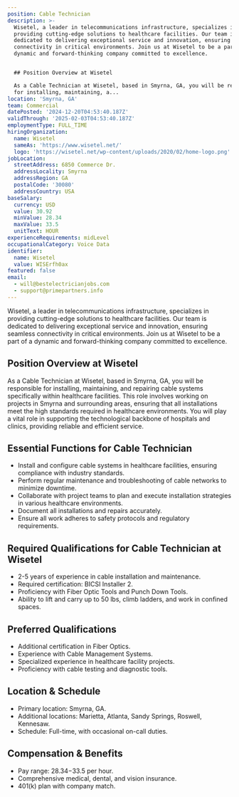 ```yaml
---
position: Cable Technician
description: >-
  Wisetel, a leader in telecommunications infrastructure, specializes in
  providing cutting-edge solutions to healthcare facilities. Our team is
  dedicated to delivering exceptional service and innovation, ensuring seamless
  connectivity in critical environments. Join us at Wisetel to be a part of a
  dynamic and forward-thinking company committed to excellence.


  ## Position Overview at Wisetel

  As a Cable Technician at Wisetel, based in Smyrna, GA, you will be responsible
  for installing, maintaining, a...
location: 'Smyrna, GA'
team: Commercial
datePosted: '2024-12-20T04:53:40.187Z'
validThrough: '2025-02-03T04:53:40.187Z'
employmentType: FULL_TIME
hiringOrganization:
  name: Wisetel
  sameAs: 'https://www.wisetel.net/'
  logo: 'https://wisetel.net/wp-content/uploads/2020/02/home-logo.png'
jobLocation:
  streetAddress: 6850 Commerce Dr.
  addressLocality: Smyrna
  addressRegion: GA
  postalCode: '30080'
  addressCountry: USA
baseSalary:
  currency: USD
  value: 30.92
  minValue: 28.34
  maxValue: 33.5
  unitText: HOUR
experienceRequirements: midLevel
occupationalCategory: Voice Data
identifier:
  name: Wisetel
  value: WISErfh0ax
featured: false
email:
  - will@bestelectricianjobs.com
  - support@primepartners.info
---
```




Wisetel, a leader in telecommunications infrastructure, specializes in providing cutting-edge solutions to healthcare facilities. Our team is dedicated to delivering exceptional service and innovation, ensuring seamless connectivity in critical environments. Join us at Wisetel to be a part of a dynamic and forward-thinking company committed to excellence.

## Position Overview at Wisetel
As a Cable Technician at Wisetel, based in Smyrna, GA, you will be responsible for installing, maintaining, and repairing cable systems specifically within healthcare facilities. This role involves working on projects in Smyrna and surrounding areas, ensuring that all installations meet the high standards required in healthcare environments. You will play a vital role in supporting the technological backbone of hospitals and clinics, providing reliable and efficient service.

## Essential Functions for Cable Technician
- Install and configure cable systems in healthcare facilities, ensuring compliance with industry standards.
- Perform regular maintenance and troubleshooting of cable networks to minimize downtime.
- Collaborate with project teams to plan and execute installation strategies in various healthcare environments.
- Document all installations and repairs accurately.
- Ensure all work adheres to safety protocols and regulatory requirements.

## Required Qualifications for Cable Technician at Wisetel
- 2-5 years of experience in cable installation and maintenance.
- Required certification: BICSI Installer 2.
- Proficiency with Fiber Optic Tools and Punch Down Tools.
- Ability to lift and carry up to 50 lbs, climb ladders, and work in confined spaces.

## Preferred Qualifications
- Additional certification in Fiber Optics.
- Experience with Cable Management Systems.
- Specialized experience in healthcare facility projects.
- Proficiency with cable testing and diagnostic tools.

## Location & Schedule
- Primary location: Smyrna, GA.
- Additional locations: Marietta, Atlanta, Sandy Springs, Roswell, Kennesaw.
- Schedule: Full-time, with occasional on-call duties.

## Compensation & Benefits
- Pay range: $28.34-$33.5 per hour.
- Comprehensive medical, dental, and vision insurance.
- 401(k) plan with company match.